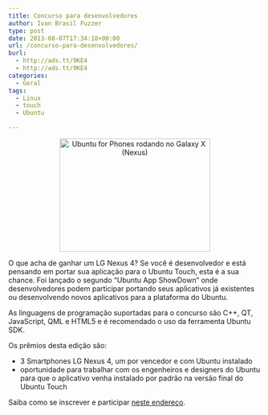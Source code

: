 ```yaml
---
title: Concurso para desenvolvedores
author: Ivan Brasil Fuzzer
type: post
date: 2013-08-07T17:34:18+00:00
url: /concurso-para-desenvolvedores/
burl:
  - http://ads.tt/9KE4
  - http://ads.tt/9KE4
categories:
  - Geral
tags:
  - Linux
  - touch
  - Ubuntu

---
```

<p style="text-align: center;">
  <a href="http://www.ubuntero.com.br/wp-content/uploads/2013/02/100_0067.jpg"><img class="alignnone size-medium wp-image-4520" alt="Ubuntu for Phones rodando no Galaxy X (Nexus)" src="http://www.ubuntero.com.br/wp-content/uploads/2013/02/100_0067-300x225.jpg" width="300" height="225" /></a>
</p>

O que acha de ganhar um LG Nexus 4? Se você é desenvolvedor e está pensando em portar sua aplicação para o Ubuntu Touch, esta é a sua chance. Foi lançado o segundo &#8220;Ubuntu App ShowDown&#8221; onde desenvolvedores podem participar portando seus aplicativos já existentes ou desenvolvendo novos aplicativos para a plataforma do Ubuntu.

As linguagens de programação suportadas para o concurso são C++, QT, JavaScript, QML e HTML5 e é recomendado o uso da ferramenta Ubuntu SDK.

Os prêmios desta edição são:

  * 3 Smartphones LG Nexus 4, um por vencedor e com Ubuntu instalado
  * oportunidade para trabalhar com os engenheiros e designers do Ubuntu para que o aplicativo venha instalado por padrão na versão final do Ubuntu Touch

Saiba como se inscrever e participar [neste endereço][1].

 [1]: http://developer.ubuntu.com/showdown/